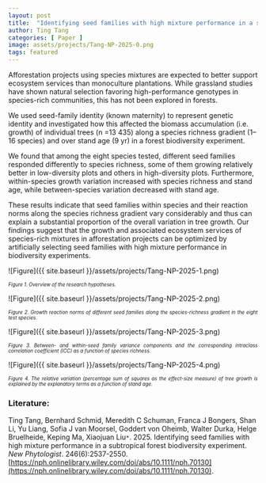 ```yaml
---
layout: post
title:  "Identifying seed families with high mixture performance in a subtropical forest biodiversity experiment"
author: Ting Tang
categories: [ Paper ]
image: assets/projects/Tang-NP-2025-0.png
tags: featured
---
```

Afforestation projects using species mixtures are expected to better support ecosystem services than monoculture plantations. While grassland studies have shown natural selection favoring high-performance genotypes in species-rich communities, this has not been explored in forests. 

We used seed-family identity (known maternity) to represent genetic identity and investigated how this affected the biomass accumulation (i.e. growth) of individual trees (n =13 435) along a species richness gradient (1–16 species) and over stand age (9 yr) in a forest biodiversity experiment. 

We found that among the eight species tested, different seed families responded differently to species richness, some of them growing relatively better in low-diversity plots and others in high-diversity plots. Furthermore, within-species growth variation increased with species richness and stand age, while between-species variation decreased with stand age. 

These results indicate that seed families within species and their reaction norms along the species richness gradient vary considerably and thus can explain a substantial proportion of the overall variation in tree growth. Our findings suggest that the growth and associated ecosystem services of species-rich mixtures in afforestation projects can be optimized by artificially selecting seed families with high mixture performance in biodiversity experiments.

![Figure]({{ site.baseurl }}/assets/projects/Tang-NP-2025-1.png)
<p style='text-align: justify;' ><span style="font-style: italic; font-size:70%">Figure 1. Overview of the research hypotheses.
</span></p>


![Figure]({{ site.baseurl }}/assets/projects/Tang-NP-2025-2.png)
<p style='text-align: justify;' ><span style="font-style: italic; font-size:70%">Figure 2. Growth reaction norms of different seed families along the species-richness gradient in the eight test species. 
</span></p>


![Figure]({{ site.baseurl }}/assets/projects/Tang-NP-2025-3.png)
<p style='text-align: justify;' ><span style="font-style: italic; font-size:70%">Figure 3. Between- and within-seed family variance components and the corresponding intraclass correlation coefficient (ICC) as a function of species richness.
</span></p>


![Figure]({{ site.baseurl }}/assets/projects/Tang-NP-2025-4.png)
<p style='text-align: justify;' ><span style="font-style: italic; font-size:70%">Figure 4. The relative variation (percentage sum of squares as the effect-size measure) of tree growth is explained by the explanatory terms as a function of stand age.
</span></p>


### Literature:
Ting Tang, Bernhard Schmid, Meredith C Schuman, Franca J Bongers, Shan Li, Yu Liang, Sofia J van Moorsel, Goddert von Oheimb, Walter Durka, Helge Bruelheide, Keping Ma, Xiaojuan Liu<code>&ast;</code>. 2025. Identifying seed families with high mixture performance in a subtropical forest biodiversity experiment. *New Phytologist*. 246(6):2537-2550. [https://nph.onlinelibrary.wiley.com/doi/abs/10.1111/nph.70130](https://nph.onlinelibrary.wiley.com/doi/abs/10.1111/nph.70130).
